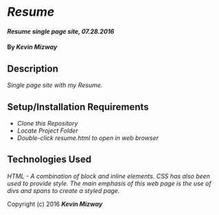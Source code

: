 # _Resume_

#### _Resume single page site, 07.28.2016_

#### By _**Kevin Mizway**_

## Description

_Single page site with my Resume._

## Setup/Installation Requirements

* _Clone this Repository_
* _Locate Project Folder_
* _Double-click resume.html to open in web browser_

## Technologies Used

_HTML - A combination of block and inline elements. CSS has also been used to provide style. The main emphasis of this web page is the use of divs and spans to create a styled page._

Copyright (c) 2016 **_Kevin Mizway_**
